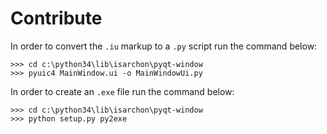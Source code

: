 # Contribute

In order to convert the `.iu`  markup to a `.py` script run the command below:

	>>> cd c:\python34\lib\isarchon\pyqt-window
	>>> pyuic4 MainWindow.ui -o MainWindowUi.py
	
In order to create an `.exe` file run the command below:

	>>> cd c:\python34\lib\isarchon\pyqt-window
	>>> python setup.py py2exe

